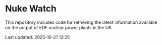 # Nuke Watch

This repository includes code for retrieving the latest information available on the output of EDF nuclear power plants in the UK.

Last updated: 2025-10-21 12:25